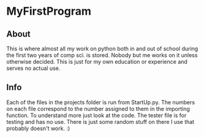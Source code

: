 # MyFirstProgram

## About
This is where almost all my work on python both in and out of school during the first two years of comp sci. is stored. Nobody but me works on it unless otherwise decided. This is just for my own education or experience and serves no actual use.

## Info
Each of the files in the projects folder is run from StartUp.py. The numbers on each file correspond to the number assigned to them in the importing function. To understand more just look at the code. The tester file is for testing and has no use. There is just some random stuff on there I use that probably doesn't work. :)

